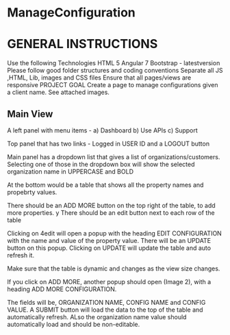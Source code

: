 # ManageConfiguration

GENERAL INSTRUCTIONS
====================

Use the following Technologies HTML 5 Angular 7 Bootstrap - latestversion
Please follow good folder structures and coding conventions
Separate all JS ,HTML, Lib, images and CSS files
Ensure that all pages/views are responsive
PROJECT GOAL
Create a page to manage configurations given a client name. See attached images.

Main View
---------

A left panel with menu items - a) Dashboard b) Use APIs c) Support

Top panel that has two links - Logged in USER ID and a LOGOUT button

Main panel has a dropdown list that gives a list of organizations/customers. Selecting one of those in the dropdown box will show the selected organization name in UPPERCASE and BOLD


At the bottom would be a table that shows all the property names and propebrty values.

There should be an ADD MORE button on the top right of the table, to add more properties.
y
There should be an edit button next to each row of the table

Clicking on 4edit will open a popup with the heading EDIT CONFIGURATION with the name and value of the property value. There will be an UPDATE button on this popup. Clicking on UPDATE will update the table and auto refresh it.

Make sure that the table is dynamic and changes as the view size changes.

If you click on ADD MORE, another popup should open (Image 2), with a heading ADD MORE CONFIGURATION.

The fields will be, ORGANIZATION NAME, CONFIG NAME and CONFIG VALUE. A SUBMIT button will load the data to the top of the table and automatically refresh. ALso the organization name value should automatically load and should be non-editable. 
